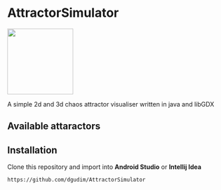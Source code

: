 # AttractorSimulator

<img src="https://user-images.githubusercontent.com/34401005/196242230-7e08eb3b-73c7-456e-8b37-b490cee37111.jpg" height=150></img>

A simple 2d and 3d chaos attractor visualiser written in java and libGDX

## Available attaractors


## Installation
Clone this repository and import into **Android Studio** or **Intellij Idea**
```bash
https://github.com/dgudim/AttractorSimulator
```
